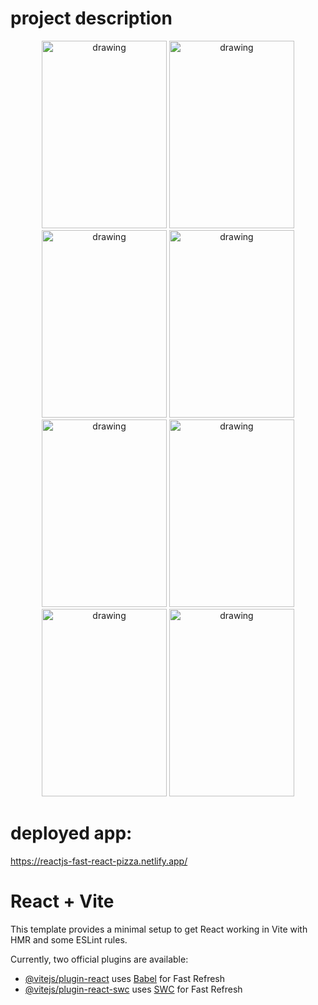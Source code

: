 # project description

<p align="center">
<img src="1.png" alt="drawing" width="200" height=300 />
<img src="2.png" alt="drawing" width="200" height=300 />
<img src="3.png" alt="drawing" width="200" height=300 />
<img src="4.png" alt="drawing" width="200" height=300 />
<img src="5.png" alt="drawing" width="200" height=300 />
<img src="6.png" alt="drawing" width="200" height=300 />
<img src="7.png" alt="drawing" width="200" height=300 />
<img src="8.png" alt="drawing" width="200" height=300 />
</p>


# deployed app:
https://reactjs-fast-react-pizza.netlify.app/

# React + Vite

This template provides a minimal setup to get React working in Vite with HMR and some ESLint rules.

Currently, two official plugins are available:

- [@vitejs/plugin-react](https://github.com/vitejs/vite-plugin-react/blob/main/packages/plugin-react/README.md) uses [Babel](https://babeljs.io/) for Fast Refresh
- [@vitejs/plugin-react-swc](https://github.com/vitejs/vite-plugin-react-swc) uses [SWC](https://swc.rs/) for Fast Refresh

